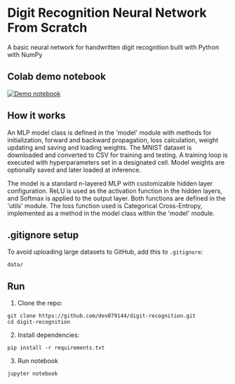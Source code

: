# Digit Recognition Neural Network From Scratch

A basic neural network for handwritten digit recognition built with Python with NumPy

## Colab demo notebook

[![Demo notebook](https://colab.research.google.com/assets/colab-badge.svg)](https://colab.research.google.com/github/dev079144/digit-recognition/blob/main/notebooks/demo.ipynb)

## How it works

An MLP model class is defined in the 'model' module with methods for initialization, forward and backward propagation, loss calculation, weight updating and saving and loading weights. The MNIST dataset is downloaded and converted to CSV for training and testing. A training loop is executed with hyperparameters set in a designated cell. Model weights are optionally saved and later loaded at inference.

The model is a standard n-layered MLP with customizable hidden layer configuration. ReLU is used as the activation function in the hidden layers, and Softmax is applied to the output layer. Both functions are defined in the 'utils' module. The loss function used is Categorical Cross-Entropy, implemented as a method in the model class within the 'model' module.

## .gitignore setup

To avoid uploading large datasets to GitHub, add this to `.gitignore`:
```
data/
```

## Run

1. Clone the repo:
```
git clone https://github.com/dev079144/digit-recognition.git
cd digit-recognition
```

2. Install dependencies:
```
pip install -r requirements.txt
```

3. Run notebook
```
jupyter notebook
```
